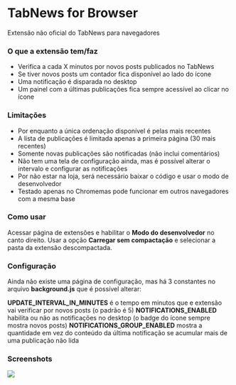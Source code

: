 # TabNews for Browser
Extensão não oficial do TabNews para navegadores


### O que a extensão tem/faz

- Verifica a cada X minutos por novos posts publicados no TabNews
- Se tiver novos posts um contador fica disponível ao lado do ícone
- Uma notificação é disparada no desktop
- Um painel com a últimas publicações fica sempre acessível ao clicar no ícone

### Limitações

- Por enquanto a única ordenação disponível é pelas mais recentes
- A lista de publicações é limitada apenas a primeira página (30 mais recentes)
- Somente novas publicações são notificadas (não inclui comentários)
- Não tem uma tela de configuração ainda, mas é possível alterar o intervalo e configurar as notificações
- Por não estar na loja, será necessário baixar o código e usar o modo de desenvolvedor
- Testado apenas no Chromemas pode funcionar em outros navegadores com a mesma base


### Como usar

Acessar página de extensões e habilitar o **Modo do desenvolvedor** no canto direito. Usar a opção **Carregar sem compactação** e selecionar a pasta da extensão descompactada.

### Configuração

Ainda não existe uma página de configuração, mas há 3 constantes no arquivo **background.js** que é possível alterar:

**UPDATE_INTERVAL_IN_MINUTES** é o tempo em minutos que e extensão vai verificar por novos posts (o padrão é 5)
**NOTIFICATIONS_ENABLED** habilita ou não as notificações no desktop (o badge do ícone sempre mostra novos posts)
**NOTIFICATIONS_GROUP_ENABLED** mostra a quantidade em vez do conteúdo da última notificação se acumular mais de uma publicação não lida

### Screenshots

![](https://i.imgur.com/ldnjQMj.png)
